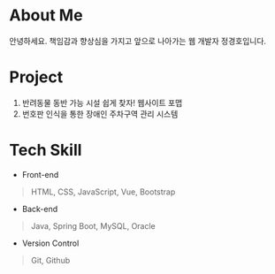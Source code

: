 <h1>About Me</h1>

안녕하세요. 책임감과 향상심을 가지고 앞으로 나아가는 웹 개발자 정경호입니다.

<h1>Project</h1>

1. 반려동물 동반 가능 시설 쉽게 찾자! 웹사이트 포맵
2. 번호판 인식을 통한 장애인 주차구역 관리 시스템

<h1>Tech Skill</h1>

- Front-end

> HTML, CSS, JavaScript, Vue, Bootstrap

- Back-end
  
> Java, Spring Boot, MySQL, Oracle

- Version Control
  
> Git, Github
